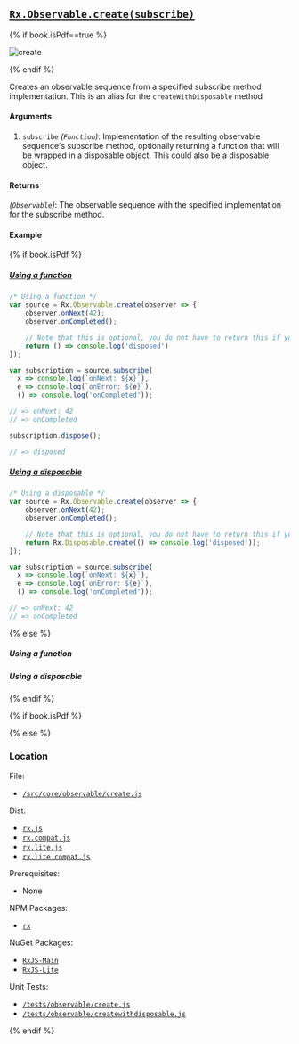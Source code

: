 ## [`Rx.Observable.create(subscribe)`](https://github.com/Reactive-Extensions/RxJS/blob/master/src/core/linq/observable/create.js)

{% if book.isPdf==true %}

![create](https://github.com/Netflix/RxJava/wiki/images/rx-operators/create.png)

{% endif %}

Creates an observable sequence from a specified subscribe method implementation.  This is an alias for the `createWithDisposable` method

#### Arguments
1. `subscribe` *(`Function`)*: Implementation of the resulting observable sequence's subscribe method, optionally returning a function that will be wrapped in a disposable object.  This could also be a disposable object.

#### Returns
*(`Observable`)*: The observable sequence with the specified implementation for the subscribe method.

#### Example

{% if book.isPdf %}

##### [Using a function](http://jsbin.com/luweq/2/edit?js,console)

```js
/* Using a function */
var source = Rx.Observable.create(observer => {
    observer.onNext(42);
    observer.onCompleted();

    // Note that this is optional, you do not have to return this if you require no cleanup
    return () => console.log('disposed')
});

var subscription = source.subscribe(
  x => console.log(`onNext: ${x}`),
  e => console.log(`onError: ${e}`),
  () => console.log('onCompleted'));

// => onNext: 42
// => onCompleted

subscription.dispose();

// => disposed
```

##### [Using a disposable](http://jsbin.com/puveyi/2/edit?js,console)

```js
/* Using a disposable */
var source = Rx.Observable.create(observer => {
    observer.onNext(42);
    observer.onCompleted();

    // Note that this is optional, you do not have to return this if you require no cleanup
    return Rx.Disposable.create(() => console.log('disposed'));
});

var subscription = source.subscribe(
  x => console.log(`onNext: ${x}`),
  e => console.log(`onError: ${e}`),
  () => console.log('onCompleted'));

// => onNext: 42
// => onCompleted
```

{% else %}

##### Using a function

[](http://jsbin.com/luweq/2/embed?js,console)

##### Using a disposable

[](http://jsbin.com/puveyi/2/embed?js,console)

{% endif %}

{% if book.isPdf %}



{% else %}

### Location

File:
- [`/src/core/observable/create.js`](https://github.com/Reactive-Extensions/RxJS/blob/master/src/core/linq/observable/create.js)

Dist:
- [`rx.js`](https://github.com/Reactive-Extensions/RxJS/blob/master/rx.js)
- [`rx.compat.js`](https://github.com/Reactive-Extensions/RxJS/blob/master/rx.compat.js)
- [`rx.lite.js`](https://github.com/Reactive-Extensions/RxJS/blob/master/rx.lite.js)
- [`rx.lite.compat.js`](https://github.com/Reactive-Extensions/RxJS/blob/master/rx.lite.compat.js)

Prerequisites:
- None

NPM Packages:
- [`rx`](https://www.npmjs.org/package/rx)

NuGet Packages:
- [`RxJS-Main`](http://www.nuget.org/packages/RxJS-Main/)
- [`RxJS-Lite`](http://www.nuget.org/packages/RxJS-Lite/)

Unit Tests:
- [`/tests/observable/create.js`](https://github.com/Reactive-Extensions/RxJS/blob/master/tests/observable/create.js)
- [`/tests/observable/createwithdisposable.js`](https://github.com/Reactive-Extensions/RxJS/blob/master/tests/observable/createwithdisposable.js)

{% endif %}